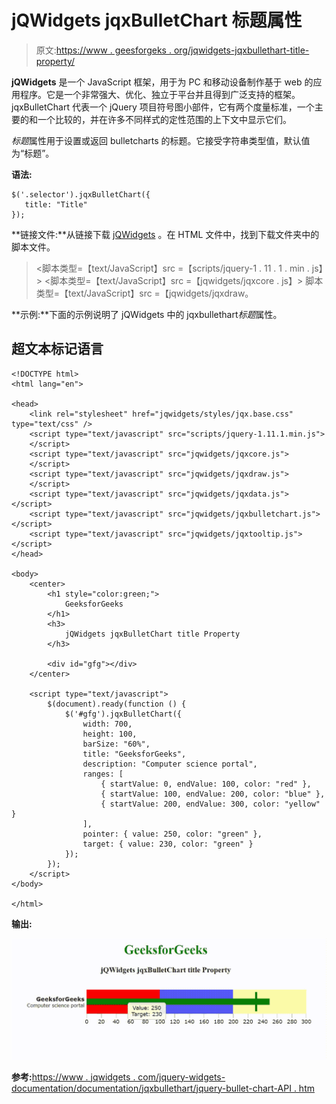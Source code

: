 # jQWidgets jqxBulletChart 标题属性

> 原文:[https://www . geesforgeks . org/jqwidgets-jqxbullethart-title-property/](https://www.geeksforgeeks.org/jqwidgets-jqxbulletchart-title-property/)

**jQWidgets** 是一个 JavaScript 框架，用于为 PC 和移动设备制作基于 web 的应用程序。它是一个非常强大、优化、独立于平台并且得到广泛支持的框架。jqxBulletChart 代表一个 jQuery 项目符号图小部件，它有两个度量标准，一个主要的和一个比较的，并在许多不同样式的定性范围的上下文中显示它们。

*标题*属性用于设置或返回 bulletcharts 的标题。它接受字符串类型值，默认值为“标题”。

**语法:**

```
$('.selector').jqxBulletChart({
   title: "Title"
});
```

**链接文件:**从链接下载 [jQWidgets](https://www.jqwidgets.com/download/) 。在 HTML 文件中，找到下载文件夹中的脚本文件。

> <link rel="”stylesheet”" href="”jqwidgets/styles/jqx.base.css”" type="”text/css”">
> <脚本类型=【text/JavaScript】src =【scripts/jquery-1 . 11 . 1 . min . js】></脚本>
> <脚本类型=【text/JavaScript】src =【jqwidgets/jqxcore . js】></脚本>
> 脚本类型=【text/JavaScript】src =【jqwidgets/jqxdraw。

**示例:**下面的示例说明了 jQWidgets 中的 jqxbullethart*标题*属性。

## 超文本标记语言

```
<!DOCTYPE html>
<html lang="en">

<head>
    <link rel="stylesheet" href="jqwidgets/styles/jqx.base.css" type="text/css" />
    <script type="text/javascript" src="scripts/jquery-1.11.1.min.js">
    </script>
    <script type="text/javascript" src="jqwidgets/jqxcore.js">
    </script>
    <script type="text/javascript" src="jqwidgets/jqxdraw.js">
    </script>
    <script type="text/javascript" src="jqwidgets/jqxdata.js"></script>
    <script type="text/javascript" src="jqwidgets/jqxbulletchart.js"></script>
    <script type="text/javascript" src="jqwidgets/jqxtooltip.js"></script>
</head>

<body>
    <center>
        <h1 style="color:green;">
            GeeksforGeeks
        </h1>
        <h3>
            jQWidgets jqxBulletChart title Property
        </h3>

        <div id="gfg"></div>
    </center>

    <script type="text/javascript">
        $(document).ready(function () {
            $('#gfg').jqxBulletChart({
                width: 700,
                height: 100,
                barSize: "60%",
                title: "GeeksforGeeks",
                description: "Computer science portal",
                ranges: [
                    { startValue: 0, endValue: 100, color: "red" },
                    { startValue: 100, endValue: 200, color: "blue" },
                    { startValue: 200, endValue: 300, color: "yellow" }
                ],
                pointer: { value: 250, color: "green" },
                target: { value: 230, color: "green" }
            });
        });
    </script>
</body>

</html>
```

**输出:**

![](img/a8df7c6dba94a29ef9ac6e794f52a5d4.png)

**参考:**[https://www . jqwidgets . com/jquery-widgets-documentation/documentation/jqxbullethart/jquery-bullet-chart-API . htm](https://www.jqwidgets.com/jquery-widgets-documentation/documentation/jqxbulletchart/jquery-bullet-chart-api.htm)
